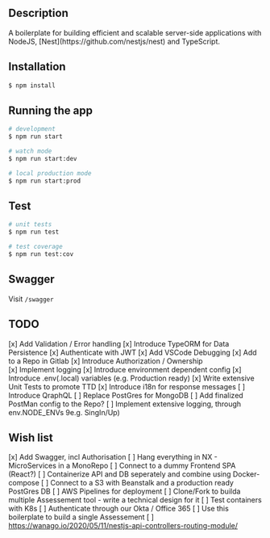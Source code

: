 
## Description

<p>A boilerplate for building efficient and scalable server-side applications with NodeJS, [Nest](https://github.com/nestjs/nest) and TypeScript.</p>

## Installation

```bash
$ npm install
```

## Running the app

```bash
# development
$ npm run start

# watch mode
$ npm run start:dev

# local production mode
$ npm run start:prod
```

## Test

```bash
# unit tests
$ npm run test

# test coverage
$ npm run test:cov
```

## Swagger

Visit `/swagger`

## TODO
[x] Add Validation / Error handling
[x] Introduce TypeORM for Data Persistence
[x] Authenticate with JWT
[x] Add VSCode Debugging
[x] Add to a Repo in Gitlab
[x] Introduce Authorization / Ownership     
[x] Implement logging
[x] Introduce environment dependent config
[x] Introduce .env(.local) variables (e.g. Production ready)
[x] Write extensive Unit Tests to promote TTD
[x] Introduce i18n for response messages
[ ] Introduce QraphQL
[ ] Replace PostGres for MongoDB
[ ] Add finalized PostMan config to the Repo?
[ ] Implement extensive logging, through env.NODE_ENVs 9e.g. SingIn/Up)

## Wish list
[x] Add Swagger, incl Authorisation
[ ] Hang everything in NX - MicroServices in a MonoRepo
[ ] Connect to a dummy Frontend SPA (React?)
[ ] Containerize API and DB seperately and combine using Docker-compose
[ ] Connect to a S3 with Beanstalk and a production ready PostGres DB
[ ] AWS Pipelines for deployment
[ ] Clone/Fork to builda multiple Assessement tool - write a technical design for it
[ ] Test containers with K8s
[ ] Authenticate through our Okta / Office 365
[ ] Use this boilerplate to build a single Assessement 
[ ] https://wanago.io/2020/05/11/nestjs-api-controllers-routing-module/
